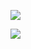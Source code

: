 ![](https://cdn.discordapp.com/attachments/754805640332836894/1206679610515918950/image.png?ex=65dce2f6&is=65ca6df6&hm=5096c14b07ba7fe6bd150d1baab597ffae1b41cca99f443d08e4258f4fb495bd&)

![](https://i.pinimg.com/736x/e8/14/35/e814352adccbc57cc7ea3b1ed1fab83a.jpg)
